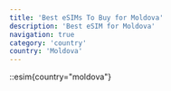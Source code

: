 ```yaml
---
title: 'Best eSIMs To Buy for Moldova'
description: 'Best eSIM for Moldova'
navigation: true
category: 'country'
country: 'Moldova'
---
```


::esim{country="moldova"}
